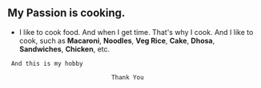 ## My Passion is cooking.
- I like to cook food. And when I get time. That's why I cook. And I like to cook, such as **Macaroni**, **Noodles**, **Veg Rice**, **Cake**, **Dhosa**, **Sandwiches**, **Chicken**, etc. 

```
 And this is my hobby 
```



 ```
                              Thank You
 ```
                     
